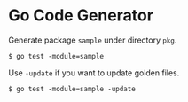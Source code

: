 # Go Code Generator

Generate package `sample` under directory `pkg`.
```shell
$ go test -module=sample
```

Use `-update` if you want to update golden files.
```shell
$ go test -module=sample -update
```
